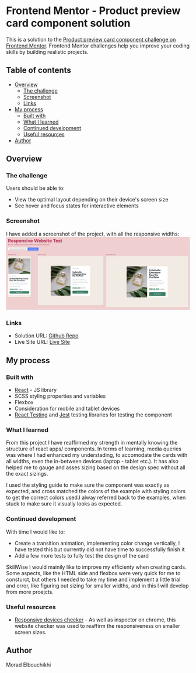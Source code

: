 # Frontend Mentor - Product preview card component solution

This is a solution to the [Product preview card component challenge on Frontend Mentor](https://www.frontendmentor.io/challenges/product-preview-card-component-GO7UmttRfa). Frontend Mentor challenges help you improve your coding skills by building realistic projects.

## Table of contents

- [Overview](#overview)
  - [The challenge](#the-challenge)
  - [Screenshot](#screenshot)
  - [Links](#links)
- [My process](#my-process)
  - [Built with](#built-with)
  - [What I learned](#what-i-learned)
  - [Continued development](#continued-development)
  - [Useful resources](#useful-resources)
- [Author](#author)

## Overview

### The challenge

Users should be able to:

- View the optimal layout depending on their device's screen size
- See hover and focus states for interactive elements

### Screenshot

I have added a screenshot of the project, with all the responsive widths:
![Responsive Screenshot](react-product-card/src/assets/images/responsive-project.png)

### Links

- Solution URL: [Github Repo](https://github.com/Morad17/fe-product-assignment/tree/master/react-product-card)
- Live Site URL: [Live Site](https://fe-project-assaignment.netlify.app/)

## My process

### Built with

- [React](https://reactjs.org/) - JS library
- SCSS styling properties and variables
- Flexbox
- Consideration for mobile and tablet devices
- [React Testing](https://testing-library.com/docs/react-testing-library/intro/) and [Jest](https://jestjs.io/) testing libraries for testing the component

### What I learned

From this project I have reaffirmed my strength in mentally knowing the structure of react apps/ components. In terms of learning, media queries was where I had enhanced my understading, to accomodate the cards with all widths, even the in-between devices (laptop - tablet etc.). It has also helped me to gauge and asses sizing based on the design spec without all the exact sizings.

I used the styling guide to make sure the component was exactly as expected, and cross matched the colors of the example with styling colors to get the correct colors used.I alway referred back to the examples, when stuck to make sure it visually looks as expected.

### Continued development

With time I would like to:

- Create a transition animation, implementing color change vertically, I have tested this but currently did not have time to successfully finish it
- Add a few more tests to fully test the design of the card

SkillWise I would mainily like to improve my efficienty when creating cards. Some aspects, like the HTML side and flexbox were very quick for me to consturct, but others I needed to take my time and implement a little trial and error, like figuring out sizing for smaller widths, and in this I will develop from more proejcts.

### Useful resources

- [Responsive devices checker](https://usepastel.com/responsive-website-test) - As well as inspector on chrome, this website checker was used to reaffirm the responsiveness on smaller screen sizes.

## Author

Morad Elbouchikhi
